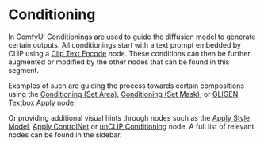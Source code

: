 # Conditioning

In ComfyUI Conditionings are used to guide the diffusion model to generate certain outputs. All conditionings start with a text prompt embedded by CLIP using a [Clip Text Encode](CLIPTextEncode.md) node. These conditions can then be further augmented or modified by the other nodes that can be found in this segment. 

Examples of such are guiding the process towards certain compositions using the [Conditioning (Set Area)](ConditioningSetArea.md), [Conditioning (Set Mask)](ConditioningSetArea.md), or [GLIGEN Textbox Apply](GLIGENTextboxApply.md) node.

Or providing additional visual hints through nodes such as the [Apply Style Model](ApplyStyleModel.md), [Apply ControlNet](ApplyControlNet.md) or [unCLIP Conditioning](unCLIPConditioning.md) node. A full list of relevant nodes can be found in the sidebar.